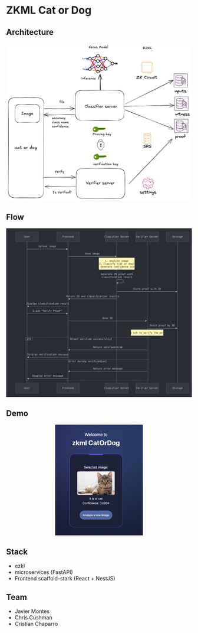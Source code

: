 # ZKML Cat or Dog

## Architecture
![Architecture](doc/architecture.png)

## Flow 
![Sequence](doc/sequence.png)




## Demo

<div align="center">
    <img src="doc/demo.png" height="300" alt="Description">
</div>

## Stack
- ezkl
- microservices (FastAPI)
- Frontend scaffold-stark (React + NestJS)

## Team

- Javier Montes
- Chris Cushman
- Cristian Chaparro

